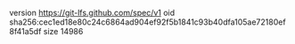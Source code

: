 version https://git-lfs.github.com/spec/v1
oid sha256:cec1ed18e80c24c6864ad904ef92f5b1841c93b40dfa105ae72180ef8f41a5df
size 14986
